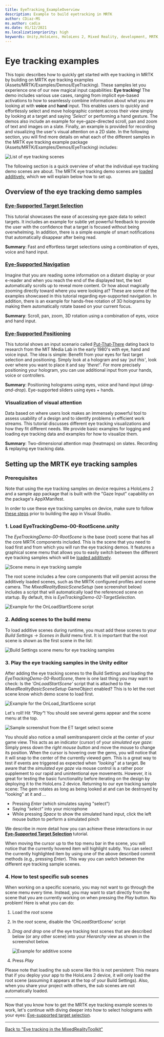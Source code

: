 ```yaml
---
title: EyeTracking_ExampleOverview
description: Example to build eyetracking in MRTK
author: CDiaz-MS
ms.author: cadia
ms.date: 01/12/2021
ms.localizationpriority: high
keywords: Unity,HoloLens, HoloLens 2, Mixed Reality, development, MRTK, EyeTracking,
---
```


# Eye tracking examples

This topic describes how to quickly get started with eye tracking in MRTK by building on MRTK eye tracking examples (Assets/MRTK/Examples/Demos/EyeTracking).
These samples let you experience one of our new magical input capabilities: **Eye tracking**!
The demo includes various use cases, ranging from implicit eye-based activations to how to seamlessly combine information about what you are looking at with **voice** and **hand** input.
This enables users to quickly and effortlessly select and move holographic content across their view simply by looking at a target and saying _'Select'_ or performing a hand gesture.
The demos also include an example for eye-gaze-directed scroll, pan and zoom of text and images on a slate.
Finally, an example is provided for recording and visualizing the user's visual attention on a 2D slate.
In the following section, you will find more details on what each of the different samples in the MRTK eye tracking example package (Assets/MRTK/Examples/Demos/EyeTracking) includes:

![List of eye tracking scenes](../images/eye-tracking/mrtk_et_list_et_scenes.jpg)

The following section is a quick overview of what the individual eye tracking demo scenes are about.
The MRTK eye tracking demo scenes are [loaded additively](https://docs.unity3d.com/ScriptReference/SceneManagement.LoadSceneMode.Additive.html), which we will explain below how to set up.

## Overview of the eye tracking demo samples

### [**Eye-Supported Target Selection**](eye-tracking-target-selection.md)

This tutorial showcases the ease of accessing eye gaze data to select targets.
It includes an example for subtle yet powerful feedback to provide the user with the confidence that a target is focused without being overwhelming.
In addition, there is a simple example of smart notifications that automatically disappear after being read.

**Summary**: Fast and effortless target selections using a combination of eyes, voice and hand input.

### [**Eye-Supported Navigation**](eye-tracking-navigation.md)

Imagine that you are reading some information on a distant display or your e-reader and when you reach the end of the displayed text, the text automatically scrolls up to reveal more content.
Or how about magically zooming directly toward where you were looking at?
These are some of the examples showcased in this tutorial regarding eye-supported navigation.
In addition, there is an example for hands-free rotation of 3D holograms by making them automatically rotate based on your current focus.

**Summary**: Scroll, pan, zoom, 3D rotation using a combination of eyes, voice and hand input.

### [**Eye-Supported Positioning**](eye-tracking-positioning.md)

This tutorial shows an input scenario called [Put-That-There](https://youtu.be/CbIn8p4_4CQ) dating back to research from the MIT Media Lab in the early 1980's with eye, hand and voice input.
The idea is simple: Benefit from your eyes for fast target selection and positioning.
Simply look at a hologram and say _'put this'_, look over where you want to place it and say _'there!'_.
For more precisely positioning your hologram, you can use additional input from your hands, voice or controllers.

**Summary**: Positioning holograms using eyes, voice and hand input (*drag-and-drop*). Eye-supported sliders using eyes + hands.

### **Visualization of visual attention**

Data based on where users look makes an immensely powerful tool to assess usability of a design and to identify problems in efficient work streams.
This tutorial discusses different eye tracking visualizations and how they fit different needs.
We provide basic examples for logging and loading eye tracking data and examples for how to visualize them.

**Summary**: Two-dimensional attention map (heatmaps) on slates. Recording & replaying eye tracking data.

## Setting up the MRTK eye tracking samples

### Prerequisites

Note that using the eye tracking samples on device requires a HoloLens 2
and a sample app package that is built with the "Gaze Input" capability
on the package's AppXManifest.

In order to use these eye tracking samples on device, make sure to follow
[these steps](eye-tracking-basic-setup.md#testing-your-unity-app-on-a-hololens-2)
prior to building the app in Visual Studio.

### 1. Load EyeTrackingDemo-00-RootScene.unity

The *EyeTrackingDemo-00-RootScene* is the base (_root_) scene that has all the core MRTK components included.
This is the scene that you need to load first and from which you will run the eye tracking demos.
It features a graphical scene menu that allows you to easily switch between the different eye tracking samples which will be [loaded additively](https://docs.unity3d.com/ScriptReference/SceneManagement.LoadSceneMode.Additive.html).

![Scene menu in eye tracking sample](../images/eye-tracking/mrtk_et_scenemenu.jpg)

The root scene includes a few core components that will persist across the additively loaded scenes, such as the MRTK configured profiles and scene camera.
The _MixedRealityBasicSceneSetup_ (see screenshot below) includes a script that will automatically load the referenced scene on startup.
By default, this is _EyeTrackingDemo-02-TargetSelection_.  

![Example for the OnLoadStartScene script](../images/eye-tracking/mrtk_et_onloadstartscene.jpg)

### 2. Adding scenes to the build menu

To load additive scenes during runtime, you must add these scenes to your _Build Settings -> Scenes in Build_ menu first.
It is important that the root scene is shown as the first scene in the list:

![Build Settings scene menu for eye tracking samples](../images/eye-tracking/mrtk_et_build_settings.jpg)

### 3. Play the eye tracking samples in the Unity editor

After adding the eye tracking scenes to the Build Settings and loading the _EyeTrackingDemo-00-RootScene_, there is one last thing you may want to check: Is the _'OnLoadStartScene'_ script that is attached to the _MixedRealityBasicSceneSetup_ GameObject enabled? This is to let the root scene know which demo scene to load first.

![Example for the OnLoad_StartScene script](../images/eye-tracking/mrtk_et_onloadstartscene.jpg)

Let's roll! Hit _"Play"_!
You should see several gems appear and the scene menu at the top.

![Sample screenshot from the ET target select scene](../images/eye-tracking/mrtk_et_targetselect.png)

You should also notice a small semitransparent circle at the center of your game view.
This acts as an indicator (cursor) of your _simulated eye gaze_:
Simply press down the _right mouse button_ and move the mouse to change its position.
When the cursor is hovering over the gems, you will notice that it will snap to the center of the currently viewed gem.
This is a great way to test if events are triggered as expected when _"looking"_ at a target.
Be aware that the _simulated eye gaze_ via mouse control is a rather poor supplement to our rapid and unintentional eye movements.
However, it is great for testing the basic functionality before iterating on the design by deploying it to the HoloLens 2 device.
Returning to our eye tracking sample scene: The gem rotates as long as being looked at and can be destroyed by "looking" at it and ...

- Pressing _Enter_ (which simulates saying "select")
- Saying _"select"_ into your microphone
- While pressing _Space_ to show the simulated hand input, click the left mouse button to perform a simulated pinch

We describe in more detail how you can achieve these interactions in our [**Eye-Supported Target Selection**](eye-tracking-target-selection.md) tutorial.

When moving the cursor up to the top menu bar in the scene, you will notice that the currently hovered item will highlight subtly.
You can select the currently highlighted item by using one of the above described commit methods (e.g., pressing _Enter_).
This way you can switch between the different eye tracking sample scenes.

### 4. How to test specific sub scenes

When working on a specific scenario, you may not want to go through the scene menu every time.
Instead, you may want to start directly from the scene that you are currently working on when pressing the _Play_ button.
No problem! Here is what you can do:

1. Load the _root_ scene
2. In the _root_ scene, disable the _'OnLoadStartScene'_ script
3. _Drag and drop_ one of the eye tracking test scenes that are described below (or any other scene) into your _Hierarchy_ view as shown in the screenshot below.

    ![Example for additive scene](../images/eye-tracking/mrtk_et_additivescene.jpg)

4. Press _Play_

Please note that loading the sub scene like this is not persistent:
This means that if you deploy your app to the HoloLens 2 device, it will only load the root scene (assuming it appears at the top of your Build Settings).
Also, when you share your project with others, the sub scenes are not automatically loaded.

---

Now that you know how to get the MRTK eye tracking example scenes to work, let's continue with diving deeper into how to select holograms with your eyes: [Eye-supported target selection](eye-tracking-target-selection.md).

---
[Back to "Eye tracking in the MixedRealityToolkit"](eye-tracking-Main.md)
